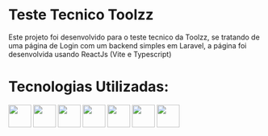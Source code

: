 # Teste Tecnico Toolzz

<p stylee="text-align: center; font-size: 14px">Este projeto foi desenvolvido para o teste tecnico da Toolzz, se tratando de uma página de Login com um backend simples em Laravel, a página foi desenvolvida usando ReactJs (Vite e Typescript)
</p>

<h1>Tecnologias Utilizadas:</h1>

<img width="45" height="45" src="https://cdn.jsdelivr.net/gh/devicons/devicon@latest/icons/html5/html5-original.svg" />
<img width="45" height="45" src="https://cdn.jsdelivr.net/gh/devicons/devicon@latest/icons/css3/css3-original.svg" />
<img width="45" height="45" src="https://cdn.jsdelivr.net/gh/devicons/devicon@latest/icons/sass/sass-original.svg" />
<img width="45" height="45" src="https://cdn.jsdelivr.net/gh/devicons/devicon@latest/icons/javascript/javascript-original.svg" />        
<img width="45" height="45" src="https://cdn.jsdelivr.net/gh/devicons/devicon@latest/icons/react/react-original.svg" />
<img width="45" height="45" src="https://cdn.jsdelivr.net/gh/devicons/devicon@latest/icons/laravel/laravel-original.svg" />
<img width="45" height="45" src="https://cdn.jsdelivr.net/gh/devicons/devicon@latest/icons/php/php-original.svg" />